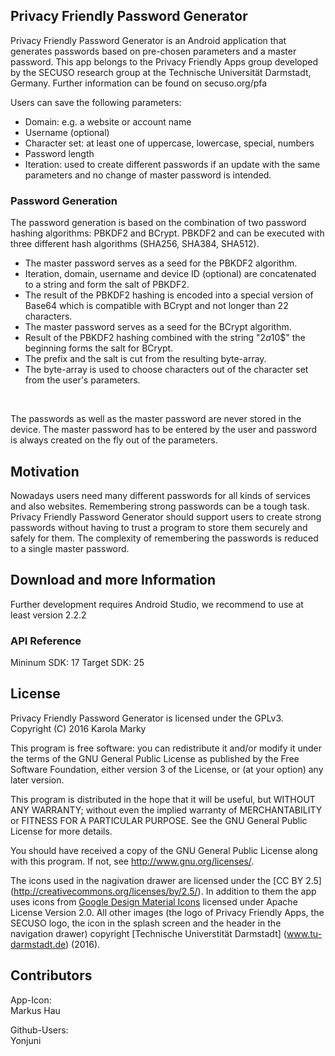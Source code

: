 ## Privacy Friendly Password Generator

Privacy Friendly Password Generator is an Android application that generates passwords based on pre-chosen parameters and a master password.
This app belongs to the Privacy Friendly Apps group developed by the SECUSO research group at the Technische Universität Darmstadt, Germany. Further information can be found on secuso.org/pfa<br />

Users can save the following parameters: <br />
* Domain: e.g. a website or account name 
* Username (optional) 
* Character set: at least one of uppercase, lowercase, special, numbers
* Password length
* Iteration: used to create different passwords if an update with the same parameters and no change of master password is intended.  <br />

### Password Generation

The password generation is based on the combination of two password hashing algorithms: PBKDF2 and BCrypt. PBKDF2 and can be executed with three different hash algorithms (SHA256, SHA384, SHA512). <br />
* The master password serves as a seed for the PBKDF2 algorithm.
* Iteration, domain, username and device ID (optional) are concatenated to a string and form the salt of PBKDF2. 
* The result of the PBKDF2 hashing is encoded into a special version of Base64 which is compatible with BCrypt and not longer than 22 characters.
* The master password serves as a seed for the BCrypt algorithm.
* Result of the PBKDF2 hashing combined with the string "$2a$10$" the beginning forms the salt for BCrypt.
* The prefix and the salt is cut from the resulting byte-array.
* The byte-array is used to choose characters out of the character set from the user's parameters. 
<br />

The passwords as well as the master password are never stored in the device. The master password has to be entered by the user and password is always created on the fly out of the parameters. 

## Motivation

Nowadays users need many different passwords for all kinds of services and also websites. Remembering strong passwords can be a tough task.  <br />
Privacy Friendly Password Generator should support users to create strong passwords without having to trust a program to store them securely and safely for them. The complexity of remembering the passwords is reduced to a single master password. 

## Download and more Information

Further development requires Android Studio, we recommend to use at least version 2.2.2
 
### API Reference

Mininum SDK: 17
Target SDK: 25 

## License

Privacy Friendly Password Generator is licensed under the GPLv3.
Copyright (C) 2016  Karola Marky

This program is free software: you can redistribute it and/or modify
it under the terms of the GNU General Public License as published by
the Free Software Foundation, either version 3 of the License, or
(at your option) any later version.

This program is distributed in the hope that it will be useful,
but WITHOUT ANY WARRANTY; without even the implied warranty of
MERCHANTABILITY or FITNESS FOR A PARTICULAR PURPOSE.  See the
GNU General Public License for more details.

You should have received a copy of the GNU General Public License
along with this program. If not, see <http://www.gnu.org/licenses/>.

The icons used in the nagivation drawer are licensed under the [CC BY 2.5] (http://creativecommons.org/licenses/by/2.5/). In addition to them the app uses icons from [Google Design Material Icons](https://design.google.com/icons/index.html) licensed under Apache License Version 2.0. All other images (the logo of Privacy Friendly Apps, the SECUSO logo, the icon in the splash screen and the header in the navigation drawer) copyright [Technische Universtität Darmstadt] (www.tu-darmstadt.de) (2016).

## Contributors

App-Icon: <br />
Markus Hau<br />

Github-Users: <br />
Yonjuni





